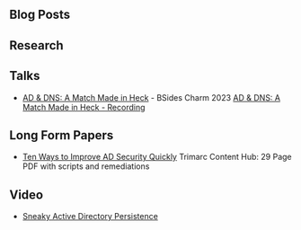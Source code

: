## Blog Posts


## Research

## Talks
- [AD & DNS: A Match Made in Heck](https://www.hub.trimarcsecurity.com/post/ad-dns-a-match-made-in-heck) - BSides Charm 2023
  [AD & DNS: A Match Made in Heck - Recording](https://youtu.be/QSRxrTXj8G0)

## Long Form Papers
- [Ten Ways to Improve AD Security Quickly](https://www.hub.trimarcsecurity.com/post/ten-ways-to-improve-ad-security-quickly) Trimarc Content Hub: 29 Page PDF with scripts and remediations


## Video
- [Sneaky Active Directory Persistence](https://www.hub.trimarcsecurity.com/video?wix-vod-video-id=NdiHgoqoezM&wix-vod-comp-id=comp-k9ynu2kz)
